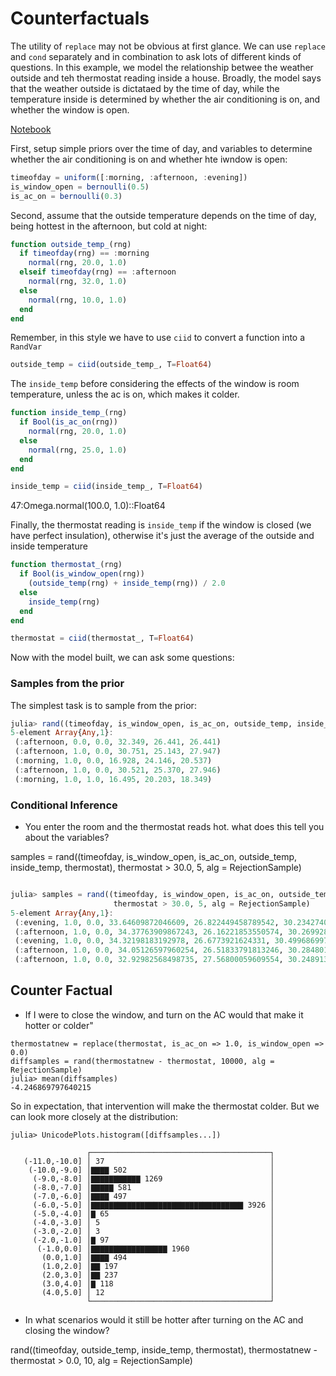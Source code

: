 # Counterfactuals

The utility of `replace` may not be obvious at first glance.
We can use `replace` and `cond` separately and in combination to ask lots of different kinds of questions.
In this example, we model the relationship betwee the weather outside and teh thermostat reading inside a house.
Broadly, the model says that the weather outside is dictataed by the time of day, while the temperature inside is determined by whether the air conditioning is on, and whether the window is open.

[Notebook](https://github.com/Anon/OmegaModels.jl/blob/master/models/Thermometer/Thermometer.ipynb)

First, setup simple priors over the time of day, and variables to determine whether the air conditioning is on and whether hte iwndow is open:

```julia
timeofday = uniform([:morning, :afternoon, :evening])
is_window_open = bernoulli(0.5)
is_ac_on = bernoulli(0.3)
```

Second, assume that the outside temperature depends on the time of day, being hottest in the afternoon, but cold at night:

```julia
function outside_temp_(rng)
  if timeofday(rng) == :morning
    normal(rng, 20.0, 1.0)
  elseif timeofday(rng) == :afternoon
    normal(rng, 32.0, 1.0)
  else
    normal(rng, 10.0, 1.0)
  end
end
```

Remember, in this style we have to use  `ciid` to convert a function into a `RandVar`

```julia
outside_temp = ciid(outside_temp_, T=Float64)
```

The `inside_temp` before considering the effects of the window is room temperature, unless the ac is on, which makes it colder.

```julia
function inside_temp_(rng)
  if Bool(is_ac_on(rng))
    normal(rng, 20.0, 1.0)
  else
    normal(rng, 25.0, 1.0)
  end
end

inside_temp = ciid(inside_temp_, T=Float64)
```
47:Omega.normal(100.0, 1.0)::Float64

Finally, the thermostat reading is `inside_temp` if the window is closed (we have perfect insulation), otherwise it's just the average of the outside and inside temperature

```julia
function thermostat_(rng)
  if Bool(is_window_open(rng))
    (outside_temp(rng) + inside_temp(rng)) / 2.0
  else
    inside_temp(rng)
  end
end

thermostat = ciid(thermostat_, T=Float64)
```
Now with the model built, we can ask some questions:

### Samples from the prior
The simplest task is to sample from the prior:

```julia
julia> rand((timeofday, is_window_open, is_ac_on, outside_temp, inside_temp, thermostat), 5, alg = RejectionSample)
5-element Array{Any,1}:
 (:afternoon, 0.0, 0.0, 32.349, 26.441, 26.441)   
 (:afternoon, 1.0, 0.0, 30.751, 25.143, 27.947)
 (:morning, 1.0, 0.0, 16.928, 24.146, 20.537)     
 (:afternoon, 1.0, 0.0, 30.521, 25.370, 27.946)
 (:morning, 1.0, 1.0, 16.495, 20.203, 18.349) 
```

### Conditional Inference
- You enter the room and the thermostat reads hot. what does this tell you about the variables?

samples = rand((timeofday, is_window_open, is_ac_on, outside_temp, inside_temp, thermostat),
                thermostat > 30.0, 5, alg = RejectionSample)

```julia

julia> samples = rand((timeofday, is_window_open, is_ac_on, outside_temp, inside_temp, thermostat),
                       thermostat > 30.0, 5, alg = RejectionSample)
5-element Array{Any,1}:
 (:evening, 1.0, 0.0, 33.64609872046609, 26.822449458789542, 30.234274089627817) 
 (:afternoon, 1.0, 0.0, 34.37763909867243, 26.16221853550574, 30.269928817089088)
 (:evening, 1.0, 0.0, 34.32198183192978, 26.6773921624331, 30.499686997181442)   
 (:afternoon, 1.0, 0.0, 34.05126597960254, 26.51833791813246, 30.2848019488675)  
 (:afternoon, 1.0, 0.0, 32.92982568498735, 27.56800059609554, 30.248913140541447)
```

## Counter Factual
- If I were to close the window, and turn on the AC would that make it hotter or colder"

```
thermostatnew = replace(thermostat, is_ac_on => 1.0, is_window_open => 0.0)
diffsamples = rand(thermostatnew - thermostat, 10000, alg = RejectionSample)
julia> mean(diffsamples)
-4.246869797640215
```

So in expectation, that intervention will make the thermostat colder.  But we can look more closely at the distribution:

```
julia> UnicodePlots.histogram([diffsamples...])

                 ┌────────────────────────────────────────┐ 
   (-11.0,-10.0] │ 37                                     │ 
    (-10.0,-9.0] │▇▇▇▇ 502                                │ 
     (-9.0,-8.0] │▇▇▇▇▇▇▇▇▇▇▇ 1269                        │ 
     (-8.0,-7.0] │▇▇▇▇▇ 581                               │ 
     (-7.0,-6.0] │▇▇▇▇ 497                                │ 
     (-6.0,-5.0] │▇▇▇▇▇▇▇▇▇▇▇▇▇▇▇▇▇▇▇▇▇▇▇▇▇▇▇▇▇▇▇▇▇▇ 3926 │ 
     (-5.0,-4.0] │▇ 65                                    │ 
     (-4.0,-3.0] │ 5                                      │ 
     (-3.0,-2.0] │ 3                                      │ 
     (-2.0,-1.0] │▇ 97                                    │ 
      (-1.0,0.0] │▇▇▇▇▇▇▇▇▇▇▇▇▇▇▇▇▇ 1960                  │ 
       (0.0,1.0] │▇▇▇▇ 494                                │ 
       (1.0,2.0] │▇▇ 197                                  │ 
       (2.0,3.0] │▇▇ 237                                  │ 
       (3.0,4.0] │▇ 118                                   │ 
       (4.0,5.0] │ 12                                     │ 
                 └────────────────────────────────────────┘ 
```

- In what scenarios would it still be hotter after turning on the AC and closing the window?

rand((timeofday, outside_temp, inside_temp, thermostat),
      thermostatnew - thermostat > 0.0, 10, alg = RejectionSample)
